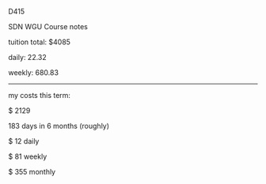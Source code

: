D415

SDN WGU Course notes

tuition total: $4085

daily: 22.32

weekly: 680.83

-----------------------

my costs this term:

$ 2129

183 days in 6 months (roughly)

$ 12 daily

$ 81 weekly

$ 355 monthly
